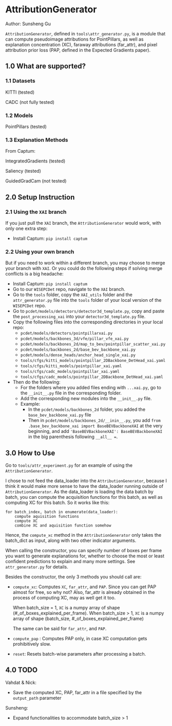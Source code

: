 # AttributionGenerator
Author: Sunsheng Gu

`AttributionGenerator`, defined in `tools\attr_generator.py`, is a module that 
can compute pseudoimage attributions for PointPillars, as well as explanation 
concentration (XC), faraway attributions (far_attr), and pixel attribution 
prior loss (PAP, defined in the Expected Gradients paper).

## 1.0 What are supported?
### 1.1 Datasets
KITTI (tested)

CADC (not fully tested)
### 1.2 Models
PointPillars (tested)
### 1.3 Explanation Methods
From Captum:

IntegratedGradients (tested)

Saliency (tested)

GuidedGradCam (not tested)

## 2.0 Setup Instruction
### 2.1 Using the `XAI` branch
If you just pull the `XAI` branch, the `AttributionGenerator` would work, with only one extra step:
- Install Captum: `pip install captum`
### 2.2 Using your own branch
But if you need to work within a different branch, you may choose to merge your branch with `XAI`. 
Or you could do the following steps if solving merge conflicts is a big headache:
- Install Captum: `pip install captum`
- Go to our `WISEPCDet` repo, navigate to the `XAI` branch.
- Go to the `tools` folder, copy the `XAI_utils` folder and the `attr_generator.py` file into the `tools` folder of your local version of the `WISEPCDet` repo.
- Go to `pcdet/models/detectors/detector3d_template.py`, copy and paste the `post_processing_xai` into your `detector3d_template.py` file.
- Copy the following files into the corresponding directories in your local repo:
    - `pcdet/models/detectors/pointpillarxai.py`
    - `pcdet/models/backbones_3d/vfe/pillar_vfe_xai.py`
    - `pcdet/models/backbones_2d/map_to_bev/pointpillar_scatter_xai.py`
    - `pcdet/models/backbones_2d/base_bev_backbone_xai.py`
    - `pcdet/models/dense_heads/anchor_head_single_xai.py`
    - `tools/cfgs/kitti_models/pointpillar_2DBackbone_DetHead_xai.yaml`
    - `tools/cfgs/kitti_models/pointpillar_xai.yaml`
    - `tools/cfgs/cadc_models/pointpillar_xai.yaml`
    - `tools/cfgs/cadc_models/pointpillar_2DBackbone_DetHead_xai.yaml`
- Then do the following:
    - For the folders where you added files ending with `...xai.py`, go to the `__init__.py` file in the corresponding folder.
    - Add the corresponding new modules into the `__init__.py` file.
    - Example:
        - In the `pcdet/models/backbones_2d` folder, you added the `base_bev_backbone_xai.py` file
        - Then in `pcdet/models/backbones_2d/__inin__.py`, you add `from .base_bev_backbone_xai import BaseBEVBackboneXAI` at the very beginning, and add `'BaseBEVBackboneXAI': BaseBEVBackboneXAI` in the big parenthesis following `__all__ =`.
    
## 3.0 How to Use
Go to `tools/attr_experiment.py` for an example of using the `AttributionGenerator`.

I chose to not feed the data_loader into the `AttributionGenerator`, because I think 
it would make more sense to have the data_loader running outside of `AttributionGenerator`.
As the data_loader is loading the data batch by batch, you can compute the acquisition
functions for this batch, as well as computing XC for this batch. So it works like this:
```buildoutcfg
for batch_index, batch in enumerate(data_loader):
    compute aquisition functions
    compute XC
    combine XC and aquisition function somehow
```

Hence, the `compute_xc` method in the `AttributionGenerator` only takes the batch_dict as input, along with two
other indicator arguments.

When calling the constructor, you can specify number of boxes per frame you want
to generate explanations for, whether to choose the most or least confident predictions
to explain and many more settings. See `attr_generator.py` for details.

Besides the constructor, the only 3 methods you should call are:
- `compute_xc`: Computes `XC`, `far_attr`, and `PAP`. Since you can get PAP almost for free, 
  so why not? Also, far_attr is already obtained in the process of computing XC, may
  as well get it too.
  
  When batch_size = 1, `XC` is a numpy array of shape (#_of_boxes_explained_per_frame).
  When batch_size > 1, `XC` is a numpy array of shape (batch_size, #_of_boxes_explained_per_frame)
  
  The same can be said for `far_attr`, and `PAP`.
- `compute_pap` : Computes PAP only, in case XC computation gets prohibitively slow.
- `reset`: Resets batch-wise parameters after processing a batch.

## 4.0 TODO
Vahdat & Nick:
- Save the computed XC, PAP, far_attr in a file specified by the `output_path` parameter

Sunsheng:
- Expand functionalities to accommodate batch_size > 1

